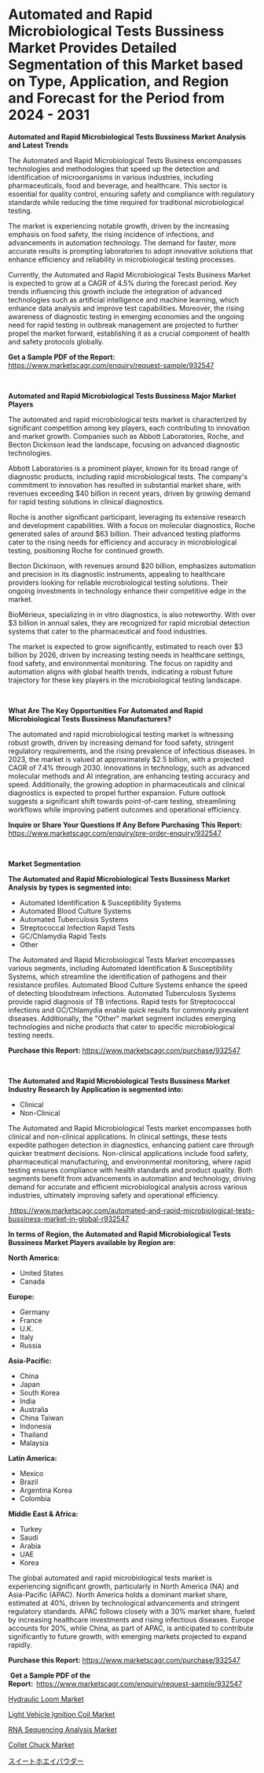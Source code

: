 <p><h1>Automated and Rapid Microbiological Tests Bussiness Market Provides Detailed Segmentation of this Market based on Type, Application, and Region and Forecast for the Period from 2024 - 2031</h1></p><p><strong>Automated and Rapid Microbiological Tests Bussiness Market Analysis and Latest Trends</strong></p>
<p><p>The Automated and Rapid Microbiological Tests Business encompasses technologies and methodologies that speed up the detection and identification of microorganisms in various industries, including pharmaceuticals, food and beverage, and healthcare. This sector is essential for quality control, ensuring safety and compliance with regulatory standards while reducing the time required for traditional microbiological testing.</p><p>The market is experiencing notable growth, driven by the increasing emphasis on food safety, the rising incidence of infections, and advancements in automation technology. The demand for faster, more accurate results is prompting laboratories to adopt innovative solutions that enhance efficiency and reliability in microbiological testing processes.</p><p>Currently, the Automated and Rapid Microbiological Tests Business Market is expected to grow at a CAGR of 4.5% during the forecast period. Key trends influencing this growth include the integration of advanced technologies such as artificial intelligence and machine learning, which enhance data analysis and improve test capabilities. Moreover, the rising awareness of diagnostic testing in emerging economies and the ongoing need for rapid testing in outbreak management are projected to further propel the market forward, establishing it as a crucial component of health and safety protocols globally.</p></p>
<p><strong>Get a Sample PDF of the Report:&nbsp;</strong> <a href="https://www.marketscagr.com/enquiry/request-sample/932547">https://www.marketscagr.com/enquiry/request-sample/932547</a></p>
<p>&nbsp;</p>
<p><strong>Automated and Rapid Microbiological Tests Bussiness Major Market Players</strong></p>
<p><p>The automated and rapid microbiological tests market is characterized by significant competition among key players, each contributing to innovation and market growth. Companies such as Abbott Laboratories, Roche, and Becton Dickinson lead the landscape, focusing on advanced diagnostic technologies. </p><p>Abbott Laboratories is a prominent player, known for its broad range of diagnostic products, including rapid microbiological tests. The company's commitment to innovation has resulted in substantial market share, with revenues exceeding $40 billion in recent years, driven by growing demand for rapid testing solutions in clinical diagnostics.</p><p>Roche is another significant participant, leveraging its extensive research and development capabilities. With a focus on molecular diagnostics, Roche generated sales of around $63 billion. Their advanced testing platforms cater to the rising needs for efficiency and accuracy in microbiological testing, positioning Roche for continued growth.</p><p>Becton Dickinson, with revenues around $20 billion, emphasizes automation and precision in its diagnostic instruments, appealing to healthcare providers looking for reliable microbiological testing solutions. Their ongoing investments in technology enhance their competitive edge in the market.</p><p>BioMérieux, specializing in in vitro diagnostics, is also noteworthy. With over $3 billion in annual sales, they are recognized for rapid microbial detection systems that cater to the pharmaceutical and food industries.</p><p>The market is expected to grow significantly, estimated to reach over $3 billion by 2026, driven by increasing testing needs in healthcare settings, food safety, and environmental monitoring. The focus on rapidity and automation aligns with global health trends, indicating a robust future trajectory for these key players in the microbiological testing landscape.</p></p>
<p>&nbsp;</p>
<p><strong>What Are The Key Opportunities For Automated and Rapid Microbiological Tests Bussiness Manufacturers?</strong></p>
<p><p>The automated and rapid microbiological testing market is witnessing robust growth, driven by increasing demand for food safety, stringent regulatory requirements, and the rising prevalence of infectious diseases. In 2023, the market is valued at approximately $2.5 billion, with a projected CAGR of 7.4% through 2030. Innovations in technology, such as advanced molecular methods and AI integration, are enhancing testing accuracy and speed. Additionally, the growing adoption in pharmaceuticals and clinical diagnostics is expected to propel further expansion. Future outlook suggests a significant shift towards point-of-care testing, streamlining workflows while improving patient outcomes and operational efficiency.</p></p>
<p><strong>Inquire or Share Your Questions If Any Before Purchasing This Report:</strong> <a href="https://www.marketscagr.com/enquiry/pre-order-enquiry/932547">https://www.marketscagr.com/enquiry/pre-order-enquiry/932547</a></p>
<p>&nbsp;</p>
<p><strong>Market Segmentation</strong></p>
<p><strong>The Automated and Rapid Microbiological Tests Bussiness Market Analysis by types is segmented into:</strong></p>
<p><ul><li>Automated Identification & Susceptibility Systems</li><li>Automated Blood Culture Systems</li><li>Automated Tuberculosis Systems</li><li>Streptococcal Infection Rapid Tests</li><li>GC/Chlamydia Rapid Tests</li><li>Other</li></ul></p>
<p><p>The Automated and Rapid Microbiological Tests Market encompasses various segments, including Automated Identification & Susceptibility Systems, which streamline the identification of pathogens and their resistance profiles. Automated Blood Culture Systems enhance the speed of detecting bloodstream infections. Automated Tuberculosis Systems provide rapid diagnosis of TB infections. Rapid tests for Streptococcal infections and GC/Chlamydia enable quick results for commonly prevalent diseases. Additionally, the "Other" market segment includes emerging technologies and niche products that cater to specific microbiological testing needs.</p></p>
<p><strong>Purchase this Report:&nbsp;</strong><a href="https://www.marketscagr.com/purchase/932547">https://www.marketscagr.com/purchase/932547</a></p>
<p>&nbsp;</p>
<p><strong>The Automated and Rapid Microbiological Tests Bussiness Market Industry Research by Application is segmented into:</strong></p>
<p><ul><li>Clinical</li><li>Non-Clinical</li></ul></p>
<p><p>The Automated and Rapid Microbiological Tests market encompasses both clinical and non-clinical applications. In clinical settings, these tests expedite pathogen detection in diagnostics, enhancing patient care through quicker treatment decisions. Non-clinical applications include food safety, pharmaceutical manufacturing, and environmental monitoring, where rapid testing ensures compliance with health standards and product quality. Both segments benefit from advancements in automation and technology, driving demand for accurate and efficient microbiological analysis across various industries, ultimately improving safety and operational efficiency.</p></p>
<p><a href="https://www.marketscagr.com/automated-and-rapid-microbiological-tests-bussiness-market-in-global-r932547">&nbsp;https://www.marketscagr.com/automated-and-rapid-microbiological-tests-bussiness-market-in-global-r932547</a></p>
<p><strong>In terms of Region, the Automated and Rapid Microbiological Tests Bussiness Market Players available by Region are:</strong></p>
<p>
    <p> <strong> North America: </strong>
        <ul>
            <li>United States</li>
            <li>Canada</li>
        </ul>
        </p> 
    <p> <strong> Europe: </strong>
        <ul>
            <li>Germany</li>
            <li>France</li>
            <li>U.K.</li>
            <li>Italy</li>
            <li>Russia</li>
        </ul>
        </p> 
    <p> <strong> Asia-Pacific: </strong>
        <ul>
            <li>China</li>
            <li>Japan</li>
            <li>South Korea</li>
            <li>India</li>
            <li>Australia</li>
            <li>China Taiwan</li>
            <li>Indonesia</li>
            <li>Thailand</li>
            <li>Malaysia</li>
        </ul>
        </p> 
    <p> <strong> Latin America: </strong>
        <ul>
            <li>Mexico</li>
            <li>Brazil</li>
            <li>Argentina Korea</li>
            <li>Colombia</li>
        </ul>
        </p> 
    <p> <strong> Middle East & Africa: </strong>
        <ul>
            <li>Turkey</li>
            <li>Saudi</li>
            <li>Arabia</li>
            <li>UAE</li>
            <li>Korea</li>
        </ul>
    </p>
    </p>
<p><p>The global automated and rapid microbiological tests market is experiencing significant growth, particularly in North America (NA) and Asia-Pacific (APAC). North America holds a dominant market share, estimated at 40%, driven by technological advancements and stringent regulatory standards. APAC follows closely with a 30% market share, fueled by increasing healthcare investments and rising infectious diseases. Europe accounts for 20%, while China, as part of APAC, is anticipated to contribute significantly to future growth, with emerging markets projected to expand rapidly.</p></p>
<p><strong>Purchase this Report: </strong><a href="https://www.marketscagr.com/purchase/932547">https://www.marketscagr.com/purchase/932547</a></p>
<p>&nbsp;<strong>Get a Sample PDF of the Report:&nbsp;&nbsp;</strong><a href="https://www.marketscagr.com/enquiry/request-sample/932547">https://www.marketscagr.com/enquiry/request-sample/932547</a></p>
<p><strong></strong></p>
<p><p><a href="https://medium.com/@owen.mclean8956/what-is-hydraulic-loom-market-2d833b8bc7c7">Hydraulic Loom Market</a></p><p><a href="https://issuu.com/reportprime-2/docs/light-vehicle-ignition-coil-market-_02c8c542131308">Light Vehicle Ignition Coil Market</a></p><p><a href="https://www.linkedin.com/pulse/how-rna-sequencing-analysis-market-evolve-growth-year-2024-eyqpc?trackingId=IYHtllpPRy%2B8LPE2qtjKDA%3D%3D">RNA Sequencing Analysis Market</a></p><p><a href="https://medium.com/@owen.mclean8956/the-global-collet-chuck-market-is-at-the-forefront-of-innovation-driving-rapid-industry-01b6400d7378">Collet Chuck Market</a></p><p><a href="https://medium.com/@randallrunte2023/sweet-whey-powder-market-%E3%81%AE%E3%82%B0%E3%83%AD%E3%83%BC%E3%83%90%E3%83%AB%E5%B8%82%E5%A0%B4%E6%A6%82%E8%A6%81%E3%81%AF-%E4%B8%96%E7%95%8C%E3%81%8A%E3%82%88%E3%81%B3%E4%B8%BB%E8%A6%81%E5%B8%82%E5%A0%B4%E3%81%AB%E3%81%8A%E3%81%91%E3%82%8B%E6%A5%AD%E7%95%8C%E3%81%AB%E5%BD%B1%E9%9F%BF%E3%82%92%E4%B8%8E%E3%81%88%E3%82%8B%E4%B8%BB%E8%A6%81%E3%81%AA%E3%83%88%E3%83%AC%E3%83%B3%E3%83%89%E3%81%AB%E3%81%A4%E3%81%84%E3%81%A6-%E7%8B%AC%E8%87%AA%E3%81%AE%E8%A6%96%E7%82%B9%E3%82%92%E6%8F%90%E4%BE%9B%E3%81%97%E3%81%BE%E3%81%99-9df46db03679">スイートホエイパウダー</a></p></p>